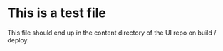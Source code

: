 # This is a test file

This file should end up in the content directory of the UI repo on build / deploy.
